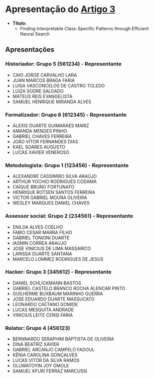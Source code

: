 # Apresentação do [Artigo 3][Link_artigo]

- **Título:**
  - Finding Interpretable Class-Specific Patterns through Efficient Neural Search

[Link_artigo]: https://doi.org/10.1609/aaai.v38i8.28756

## Apresentações

### Historiador: Grupo 5 (561234) - Representante

- CAIO JORGE CARVALHO LARA
- JUAN MARCOS BRAGA FARIA
- LUISA VASCONCELOS DE CASTRO TOLEDO
- LUIZA SODRE SALGADO
- MATEUS REIS EVANGELISTA
- SAMUEL HENRIQUE MIRANDA ALVES

### Formalizador: Grupo 6 (612345) - Representante

- ALEXIS DUARTE GUIMARAES MARIZ
- AMANDA MENDES PINHO
- GABRIEL CHAVES FERREIRA
- JOÃO VÍTOR FERNANDES DIAS
- KAEL SOARES AUGUSTO
- LUCAS XAVIER VENEROSO

### Metodologista: Grupo 1 (123456) - Representante

- ALEXANDRE CASSIMIRO SILVA ARAÚJO
- ARTHUR YOCHIO RODRIGUES CODAMA
- CAÍQUE BRUNO FORTUNATO
- HENRIQUE ROTSEN SANTOS FERREIRA
- VICTOR GABRIEL MOURA OLIVEIRA
- WESLEY MARQUES DANIEL CHAVES

### Assessor social: Grupo 2 (234561) - Representante

- ENILDA ALVES COELHO
- FABIO CESAR MARRA FILHO
- GABRIEL TONIONI DUARTE
- IASMIN CORREA ARAUJO
- JOSE VINICIUS DE LIMA MASSARICO
- LARISSA DUARTE SANTANA
- MARCELO LOMMEZ RODRIGUES DE JESUS

### Hacker: Grupo 3 (345612) - Representante

- DANIEL SCHLICKMANN BASTOS
- GABRIEL CASTELO BRANCO ROCHA ALENCAR PINTO
- GUILHERME BUXBAUM MARINHO GUERRA
- JOSE EDUARDO DUARTE MASSUCATO
- LEONARDO CAETANO GOMIDE
- LUCAS MESQUITA ANDRADE
- VINICIUS LEITE CENSI FARIA

### Relator: Grupo 4 (456123)

- BERNNARDO SERAPHIM BAPTISTA DE OLIVEIRA
- DINÁ BEATRIZ XAVIER
- GABRIEL ARCANJO CAMPELO FADOUL
- KÊNIA CAROLINA GONÇALVES
- LUCAS VITOR DA SILVA RAMOS
- OLUWATOYIN JOY OMOLE
- SAMUEL KFURI FERRAZ MARCUSSI
